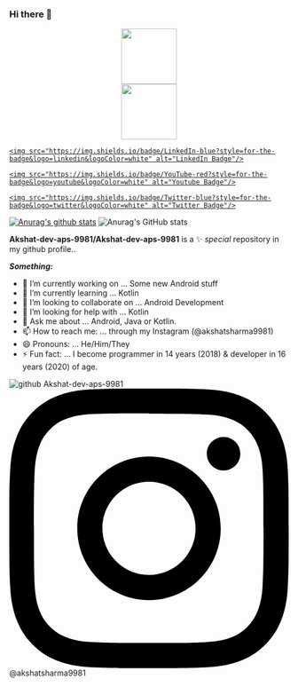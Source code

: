 ### Hi there 👋

<div id="header" align="center">

  <img src="https://media1.giphy.com/media/Lmy23L3RkJ0sEWokRN/giphy.gif?cid=82a1493b52j6digzs54np7hbuuz7ypgche4hc9ijar2gcgba&rid=giphy.gif&ct=g" width="100"/>

</div>

<div id="header" align="center">

  <img src="https://media.giphy.com/media/M9gbBd9nbDrOTu1Mqx/giphy.gif" width="100"/>

</div>

<div id="badges">

  <a href="your-linkedin-URL">

    <img src="https://img.shields.io/badge/LinkedIn-blue?style=for-the-badge&logo=linkedin&logoColor=white" alt="LinkedIn Badge"/>

  </a>

  <a href="your-youtube-URL">

    <img src="https://img.shields.io/badge/YouTube-red?style=for-the-badge&logo=youtube&logoColor=white" alt="Youtube Badge"/>

  </a>

  <a href="https://twitter.com/DevAkshat9981?t=tBAtBdwL3jfrhibIvgCx2A&s=09">

    <img src="https://img.shields.io/badge/Twitter-blue?style=for-the-badge&logo=twitter&logoColor=white" alt="Twitter Badge"/>

  </a>

</div>

[![Anurag's github stats](https://github-readme-stats.vercel.app/api?username=Akshat-dev-aps-9981)](https://github.com/anuraghazra/github-readme-stats)
![Anurag's GitHub stats](https://github-readme-stats.vercel.app/api?username=Akshat-dev-aps-9981&show_icons=true&theme=radical)


**Akshat-dev-aps-9981/Akshat-dev-aps-9981** is a ✨ _special_ repository in my github profile..

**_Something:_**

- 🔭 I’m currently working on ... Some new Android stuff
- 🌱 I’m currently learning ... Kotlin
- 👯 I’m looking to collaborate on ... Android Development
- 🤔 I’m looking for help with ... Kotlin
- 💬 Ask me about ... Android, Java or Kotlin.
- 📫 How to reach me: ... through my Instagram (@akshatsharma9981)
- 😄 Pronouns: ... He/Him/They
- ⚡ Fun fact: ... I become programmer in 14 years (2018) & developer in 16 years (2020) of age.

![github](https://img.shields.io/badge/GitHub-000000?style=for-the-badge&logo=GitHub&logoColor=white) Akshat-dev-aps-9981
<svg role="img" viewBox="0 0 24 24" xmlns="http://www.w3.org/2000/svg"><path d="M12 0C8.74 0 8.333.015 7.053.072 5.775.132 4.905.333 4.14.63c-.789.306-1.459.717-2.126 1.384S.935 3.35.63 4.14C.333 4.905.131 5.775.072 7.053.012 8.333 0 8.74 0 12s.015 3.667.072 4.947c.06 1.277.261 2.148.558 2.913.306.788.717 1.459 1.384 2.126.667.666 1.336 1.079 2.126 1.384.766.296 1.636.499 2.913.558C8.333 23.988 8.74 24 12 24s3.667-.015 4.947-.072c1.277-.06 2.148-.262 2.913-.558.788-.306 1.459-.718 2.126-1.384.666-.667 1.079-1.335 1.384-2.126.296-.765.499-1.636.558-2.913.06-1.28.072-1.687.072-4.947s-.015-3.667-.072-4.947c-.06-1.277-.262-2.149-.558-2.913-.306-.789-.718-1.459-1.384-2.126C21.319 1.347 20.651.935 19.86.63c-.765-.297-1.636-.499-2.913-.558C15.667.012 15.26 0 12 0zm0 2.16c3.203 0 3.585.016 4.85.071 1.17.055 1.805.249 2.227.415.562.217.96.477 1.382.896.419.42.679.819.896 1.381.164.422.36 1.057.413 2.227.057 1.266.07 1.646.07 4.85s-.015 3.585-.074 4.85c-.061 1.17-.256 1.805-.421 2.227-.224.562-.479.96-.899 1.382-.419.419-.824.679-1.38.896-.42.164-1.065.36-2.235.413-1.274.057-1.649.07-4.859.07-3.211 0-3.586-.015-4.859-.074-1.171-.061-1.816-.256-2.236-.421-.569-.224-.96-.479-1.379-.899-.421-.419-.69-.824-.9-1.38-.165-.42-.359-1.065-.42-2.235-.045-1.26-.061-1.649-.061-4.844 0-3.196.016-3.586.061-4.861.061-1.17.255-1.814.42-2.234.21-.57.479-.96.9-1.381.419-.419.81-.689 1.379-.898.42-.166 1.051-.361 2.221-.421 1.275-.045 1.65-.06 4.859-.06l.045.03zm0 3.678c-3.405 0-6.162 2.76-6.162 6.162 0 3.405 2.76 6.162 6.162 6.162 3.405 0 6.162-2.76 6.162-6.162 0-3.405-2.76-6.162-6.162-6.162zM12 16c-2.21 0-4-1.79-4-4s1.79-4 4-4 4 1.79 4 4-1.79 4-4 4zm7.846-10.405c0 .795-.646 1.44-1.44 1.44-.795 0-1.44-.646-1.44-1.44 0-.794.646-1.439 1.44-1.439.793-.001 1.44.645 1.44 1.439z"/></svg> @akshatsharma9981


